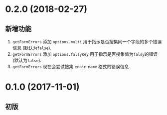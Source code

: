 # 0.2.0 (2018-02-27)

## 新增功能

1. `getFormErrors` 添加 `options.multi` 用于指示是否搜集同一个字段的多个错误信息 (默认为`false`).
2. `getFormErrors` 添加 `options.falsyKey` 用于指示是否搜集值为`falsy`的错误 (默认为`false`).
3. `getFormErrors` 现在会尝试搜集 `error.name` 格式的错误信息.

# 0.1.0 (2017-11-01)

## 初版